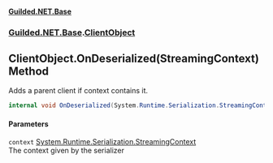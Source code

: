 #### [Guilded.NET.Base](Guilded_NET_Base.md 'Guilded.NET.Base')
### [Guilded.NET.Base](Guilded_NET_Base.md#Guilded_NET_Base 'Guilded.NET.Base').[ClientObject](ClientObject.md 'Guilded.NET.Base.ClientObject')
## ClientObject.OnDeserialized(StreamingContext) Method
Adds a parent client if context contains it.  
```csharp
internal void OnDeserialized(System.Runtime.Serialization.StreamingContext context);
```
#### Parameters
<a name='Guilded_NET_Base_ClientObject_OnDeserialized(System_Runtime_Serialization_StreamingContext)_context'></a>
`context` [System.Runtime.Serialization.StreamingContext](https://docs.microsoft.com/en-us/dotnet/api/System.Runtime.Serialization.StreamingContext 'System.Runtime.Serialization.StreamingContext')  
The context given by the serializer
  
